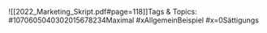 
![[2022_Marketing_Skript.pdf#page=118]]Tags & Topics:
   #1070605040302015678234Maximal
   #xAllgemeinBeispiel
   #x=0Sättigungs